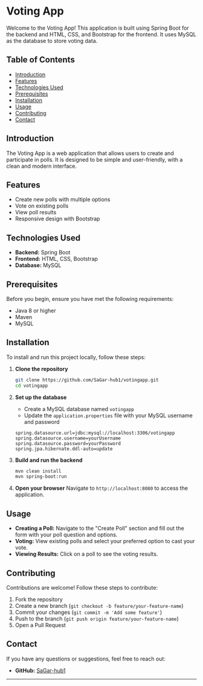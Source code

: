 # Voting App

Welcome to the Voting App! This application is built using Spring Boot for the backend and HTML, CSS, and Bootstrap for the frontend. It uses MySQL as the database to store voting data.

## Table of Contents

- [Introduction](#introduction)
- [Features](#features)
- [Technologies Used](#technologies-used)
- [Prerequisites](#prerequisites)
- [Installation](#installation)
- [Usage](#usage)
- [Contributing](#contributing)
- [Contact](#contact)

## Introduction

The Voting App is a web application that allows users to create and participate in polls. It is designed to be simple and user-friendly, with a clean and modern interface.

## Features

- Create new polls with multiple options
- Vote on existing polls
- View poll results
- Responsive design with Bootstrap

## Technologies Used

- **Backend:** Spring Boot
- **Frontend:** HTML, CSS, Bootstrap
- **Database:** MySQL

## Prerequisites

Before you begin, ensure you have met the following requirements:

- Java 8 or higher
- Maven
- MySQL

## Installation

To install and run this project locally, follow these steps:

1. **Clone the repository**
    ```sh
    git clone https://github.com/SaGar-hub1/votingapp.git
    cd votingapp
    ```

2. **Set up the database**
    - Create a MySQL database named `votingapp`
    - Update the `application.properties` file with your MySQL username and password
    ```properties
    spring.datasource.url=jdbc:mysql://localhost:3306/votingapp
    spring.datasource.username=yourUsername
    spring.datasource.password=yourPassword
    spring.jpa.hibernate.ddl-auto=update
    ```

3. **Build and run the backend**
    ```sh
    mvn clean install
    mvn spring-boot:run
    ```

4. **Open your browser**
    Navigate to `http://localhost:8080` to access the application.

## Usage

- **Creating a Poll:** Navigate to the "Create Poll" section and fill out the form with your poll question and options.
- **Voting:** View existing polls and select your preferred option to cast your vote.
- **Viewing Results:** Click on a poll to see the voting results.

## Contributing

Contributions are welcome! Follow these steps to contribute:

1. Fork the repository
2. Create a new branch (`git checkout -b feature/your-feature-name`)
3. Commit your changes (`git commit -m 'Add some feature'`)
4. Push to the branch (`git push origin feature/your-feature-name`)
5. Open a Pull Request


## Contact

If you have any questions or suggestions, feel free to reach out:

- **GitHub:** [SaGar-hub1](https://github.com/SaGar-hub1)

---